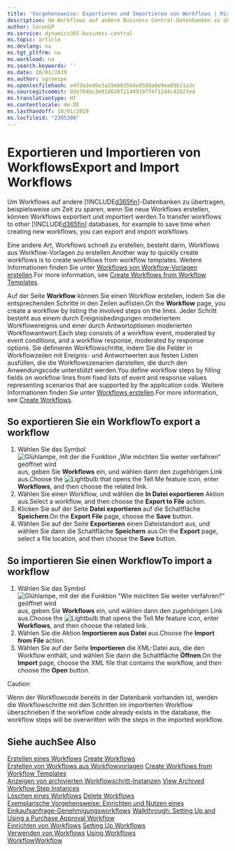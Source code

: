 ```yaml
---
title: 'Vorgehensweise: Exportieren und Importieren von Workflows | Microsoft Docs'
description: Um Workflows auf andere Business Central-Datenbanken zu übertragen, beispielsweise um Zeit zu sparen, wenn Sie neue Workflows erstellen, können Workflows exportiert und importiert werden.
author: SorenGP
ms.service: dynamics365-business-central
ms.topic: article
ms.devlang: na
ms.tgt_pltfrm: na
ms.workload: na
ms.search.keywords: ''
ms.date: 10/01/2019
ms.author: sgroespe
ms.openlocfilehash: e4fda3ed6e3a29eb035b4e8509a0e9ea89b21a3c
ms.sourcegitcommit: 02e704bc3e01d62072144919774f1244c42827e4
ms.translationtype: HT
ms.contentlocale: de-DE
ms.lasthandoff: 10/01/2019
ms.locfileid: "2305380"
---
```

# <a name="export-and-import-workflows"></a><span data-ttu-id="198dd-103">Exportieren und Importieren von Workflows</span><span class="sxs-lookup"><span data-stu-id="198dd-103">Export and Import Workflows</span></span>
<span data-ttu-id="198dd-104">Um Workflows auf andere [!INCLUDE[d365fin](includes/d365fin_md.md)]-Datenbanken zu übertragen, beispielsweise um Zeit zu sparen, wenn Sie neue Workflows erstellen, können Workflows exportiert und importiert werden.</span><span class="sxs-lookup"><span data-stu-id="198dd-104">To transfer workflows to other [!INCLUDE[d365fin](includes/d365fin_md.md)] databases, for example to save time when creating new workflows, you can export and import workflows.</span></span>  

 <span data-ttu-id="198dd-105">Eine andere Art, Workflows schnell zu erstellen, besteht darin, Workflows aus Workflow-Vorlagen zu erstellen.</span><span class="sxs-lookup"><span data-stu-id="198dd-105">Another way to quickly create workflows is to create workflows from workflow templates.</span></span> <span data-ttu-id="198dd-106">Weitere Informationen finden Sie unter [Workflows von Workflow-Vorlagen erstellen](across-how-to-create-workflows-from-workflow-templates.md).</span><span class="sxs-lookup"><span data-stu-id="198dd-106">For more information, see [Create Workflows from Workflow Templates](across-how-to-create-workflows-from-workflow-templates.md).</span></span>  

 <span data-ttu-id="198dd-107">Auf der Seite **Workflow** können Sie einen Workflow erstellen, indem Sie die entsprechenden Schritte in den Zeilen auflisten.</span><span class="sxs-lookup"><span data-stu-id="198dd-107">On the **Workflow** page, you create a workflow by listing the involved steps on the lines.</span></span> <span data-ttu-id="198dd-108">Jeder Schritt besteht aus einem durch Ereignisbedingungen moderiertem Workflowereignis und einer durch Antwortoptionen moderierten Workflowantwort.</span><span class="sxs-lookup"><span data-stu-id="198dd-108">Each step consists of a workflow event, moderated by event conditions, and a workflow response, moderated by response options.</span></span> <span data-ttu-id="198dd-109">Sie definieren Workflowschritte, indem Sie die Felder in Workflowzeilen mit Ereignis- und Antwortwerten aus festen Listen ausfüllen, die die Workflowszenarien darstellen, die durch den Anwendungscode unterstützt werden.</span><span class="sxs-lookup"><span data-stu-id="198dd-109">You define workflow steps by filling fields on workflow lines from fixed lists of event and response values representing scenarios that are supported by the application code.</span></span> <span data-ttu-id="198dd-110">Weitere Informationen finden Sie unter [Workflows erstellen](across-how-to-create-workflows.md).</span><span class="sxs-lookup"><span data-stu-id="198dd-110">For more information, see [Create Workflows](across-how-to-create-workflows.md).</span></span>  

## <a name="to-export-a-workflow"></a><span data-ttu-id="198dd-111">So exportieren Sie ein Workflow</span><span class="sxs-lookup"><span data-stu-id="198dd-111">To export a workflow</span></span>  
1.  <span data-ttu-id="198dd-112">Wählen Sie das Symbol ![Glühlampe, mit der die Funktion „Wie möchten Sie weiter verfahren“ geöffnet wird](media/ui-search/search_small.png "Wie möchten Sie weiter verfahren?") aus, geben Sie **Workflows** ein, und wählen dann den zugehörigen Link aus.</span><span class="sxs-lookup"><span data-stu-id="198dd-112">Choose the ![Lightbulb that opens the Tell Me feature](media/ui-search/search_small.png "Tell me what you want to do") icon, enter **Workflows**, and then choose the related link.</span></span>  
2.  <span data-ttu-id="198dd-113">Wählen Sie einen Workflow, und wählen die **In Datei exportieren** Aktion aus.</span><span class="sxs-lookup"><span data-stu-id="198dd-113">Select a workflow, and then choose the **Export to File** action.</span></span>  
3.  <span data-ttu-id="198dd-114">Klicken Sie auf der Seite **Datei exportieren** auf die Schaltfläche **Speichern**.</span><span class="sxs-lookup"><span data-stu-id="198dd-114">On the **Export File** page, choose the **Save** button.</span></span>  
4.  <span data-ttu-id="198dd-115">Wählen Sie auf der Seite **Exportieren** einen Dateistandort aus, und wählen Sie dann die Schaltfläche **Speichern** aus.</span><span class="sxs-lookup"><span data-stu-id="198dd-115">On the **Export** page, select a file location, and then choose the **Save** button.</span></span>  

## <a name="to-import-a-workflow"></a><span data-ttu-id="198dd-116">So importieren Sie einen Workflow</span><span class="sxs-lookup"><span data-stu-id="198dd-116">To import a workflow</span></span>  
1.  <span data-ttu-id="198dd-117">Wählen Sie das Symbol ![Glühlampe, mit der die Funktion "Wie möchten Sie weiter verfahren?“ geöffnet wird](media/ui-search/search_small.png "Wie möchten Sie weiter verfahren?") aus, geben Sie **Workflows** ein, und wählen dann den zugehörigen Link aus.</span><span class="sxs-lookup"><span data-stu-id="198dd-117">Choose the ![Lightbulb that opens the Tell Me feature](media/ui-search/search_small.png "Tell me what you want to do") icon, enter **Workflows**, and then choose the related link.</span></span>  
2.  <span data-ttu-id="198dd-118">Wählen Sie die Aktion **Importieren aus Datei** aus.</span><span class="sxs-lookup"><span data-stu-id="198dd-118">Choose the **Import from File** action.</span></span>  
3.  <span data-ttu-id="198dd-119">Wählen Sie auf der Seite **Importieren** die XML-Datei aus, die den Workflow enthält, und wählen Sie dann die Schaltfläche **Öffnen**.</span><span class="sxs-lookup"><span data-stu-id="198dd-119">On the **Import** page, choose the XML file that contains the workflow, and then choose the **Open** button.</span></span>  

> [!CAUTION]  
>  <span data-ttu-id="198dd-120">Wenn der Workflowcode bereits in der Datenbank vorhanden ist, werden die Workflowschritte mit den Schritten im importierten Workflow überschrieben.</span><span class="sxs-lookup"><span data-stu-id="198dd-120">If the workflow code already exists in the database, the workflow steps will be overwritten with the steps in the imported workflow.</span></span>  

## <a name="see-also"></a><span data-ttu-id="198dd-121">Siehe auch</span><span class="sxs-lookup"><span data-stu-id="198dd-121">See Also</span></span>  
 <span data-ttu-id="198dd-122">[Erstellen eines Workflows](across-how-to-create-workflows.md) </span><span class="sxs-lookup"><span data-stu-id="198dd-122">[Create Workflows](across-how-to-create-workflows.md) </span></span>  
 <span data-ttu-id="198dd-123">[Erstellen von Workflows aus Workflowvorlagen](across-how-to-create-workflows-from-workflow-templates.md) </span><span class="sxs-lookup"><span data-stu-id="198dd-123">[Create Workflows from Workflow Templates](across-how-to-create-workflows-from-workflow-templates.md) </span></span>  
 <span data-ttu-id="198dd-124">[Anzeigen von archivierten Workflowschritt-Instanzen](across-how-to-view-archived-workflow-step-instances.md) </span><span class="sxs-lookup"><span data-stu-id="198dd-124">[View Archived Workflow Step Instances](across-how-to-view-archived-workflow-step-instances.md) </span></span>  
 <span data-ttu-id="198dd-125">[Löschen eines Workflows](across-how-to-delete-workflows.md) </span><span class="sxs-lookup"><span data-stu-id="198dd-125">[Delete Workflows](across-how-to-delete-workflows.md) </span></span>  
 <span data-ttu-id="198dd-126">[Exemplarische Vorgehensweise: Einrichten und Nutzen eines Einkaufsanfrage-Genehmigungsworkflows](walkthrough-setting-up-and-using-a-purchase-approval-workflow.md) </span><span class="sxs-lookup"><span data-stu-id="198dd-126">[Walkthrough: Setting Up and Using a Purchase Approval Workflow](walkthrough-setting-up-and-using-a-purchase-approval-workflow.md) </span></span>  
 <span data-ttu-id="198dd-127">[Einrichten von Workflows](across-set-up-workflows.md) </span><span class="sxs-lookup"><span data-stu-id="198dd-127">[Setting Up Workflows](across-set-up-workflows.md) </span></span>  
 <span data-ttu-id="198dd-128">[Verwenden von Workflows](across-use-workflows.md) </span><span class="sxs-lookup"><span data-stu-id="198dd-128">[Using Workflows](across-use-workflows.md) </span></span>  
 [<span data-ttu-id="198dd-129">Workflow</span><span class="sxs-lookup"><span data-stu-id="198dd-129">Workflow</span></span>](across-workflow.md)   
